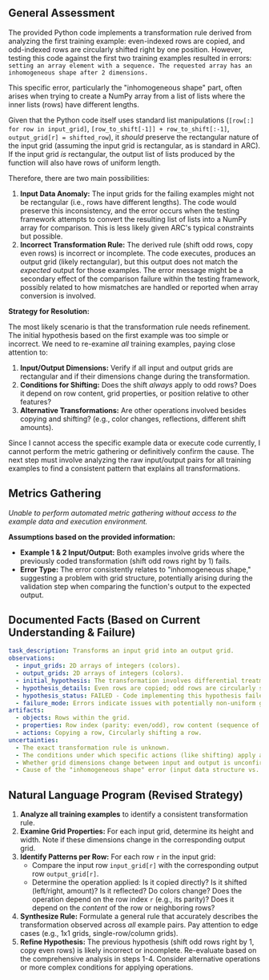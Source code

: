 ## General Assessment

The provided Python code implements a transformation rule derived from analyzing the first training example: even-indexed rows are copied, and odd-indexed rows are circularly shifted right by one position. However, testing this code against the first two training examples resulted in errors: `setting an array element with a sequence. The requested array has an inhomogeneous shape after 2 dimensions.`

This specific error, particularly the "inhomogeneous shape" part, often arises when trying to create a NumPy array from a list of lists where the inner lists (rows) have different lengths.

Given that the Python code itself uses standard list manipulations (`[row[:] for row in input_grid]`, `[row_to_shift[-1]] + row_to_shift[:-1]`, `output_grid[r] = shifted_row`), it *should* preserve the rectangular nature of the input grid (assuming the input grid is rectangular, as is standard in ARC). If the input grid *is* rectangular, the output list of lists produced by the function will also have rows of uniform length.

Therefore, there are two main possibilities:

1.  **Input Data Anomaly:** The input grids for the failing examples might not be rectangular (i.e., rows have different lengths). The code would preserve this inconsistency, and the error occurs when the testing framework attempts to convert the resulting list of lists into a NumPy array for comparison. This is less likely given ARC's typical constraints but possible.
2.  **Incorrect Transformation Rule:** The derived rule (shift odd rows, copy even rows) is incorrect or incomplete. The code executes, produces an output grid (likely rectangular), but this output does not match the *expected* output for those examples. The error message might be a secondary effect of the comparison failure within the testing framework, possibly related to how mismatches are handled or reported when array conversion is involved.

**Strategy for Resolution:**

The most likely scenario is that the transformation rule needs refinement. The initial hypothesis based on the first example was too simple or incorrect. We need to re-examine *all* training examples, paying close attention to:

1.  **Input/Output Dimensions:** Verify if all input and output grids are rectangular and if their dimensions change during the transformation.
2.  **Conditions for Shifting:** Does the shift *always* apply to odd rows? Does it depend on row content, grid properties, or position relative to other features?
3.  **Alternative Transformations:** Are other operations involved besides copying and shifting? (e.g., color changes, reflections, different shift amounts).

Since I cannot access the specific example data or execute code currently, I cannot perform the metric gathering or definitively confirm the cause. The next step must involve analyzing the raw input/output pairs for all training examples to find a consistent pattern that explains all transformations.

## Metrics Gathering

*Unable to perform automated metric gathering without access to the example data and execution environment.*

**Assumptions based on the provided information:**

*   **Example 1 & 2 Input/Output:** Both examples involve grids where the previously coded transformation (shift odd rows right by 1) fails.
*   **Error Type:** The error consistently relates to "inhomogeneous shape," suggesting a problem with grid structure, potentially arising during the validation step when comparing the function's output to the expected output.

## Documented Facts (Based on Current Understanding & Failure)


```yaml
task_description: Transforms an input grid into an output grid.
observations:
  - input_grids: 2D arrays of integers (colors).
  - output_grids: 2D arrays of integers (colors).
  - initial_hypothesis: The transformation involves differential treatment of rows based on parity (even vs. odd index).
  - hypothesis_details: Even rows are copied; odd rows are circularly shifted right by 1.
  - hypothesis_status: FAILED - Code implementing this hypothesis failed on at least two training examples.
  - failure_mode: Errors indicate issues with potentially non-uniform grid shapes ('inhomogeneous shape') during validation, suggesting the implemented rule does not produce the correct expected outputs.
artifacts:
  - objects: Rows within the grid.
  - properties: Row index (parity: even/odd), row content (sequence of colors).
  - actions: Copying a row, Circularly shifting a row.
uncertainties:
  - The exact transformation rule is unknown.
  - The conditions under which specific actions (like shifting) apply are unclear.
  - Whether grid dimensions change between input and output is unconfirmed for all examples.
  - Cause of the "inhomogeneous shape" error (input data structure vs. comparison artifact) is uncertain without example data.
```


## Natural Language Program (Revised Strategy)

1.  **Analyze all training examples** to identify a consistent transformation rule.
2.  **Examine Grid Properties:** For each input grid, determine its height and width. Note if these dimensions change in the corresponding output grid.
3.  **Identify Patterns per Row:** For each row `r` in the input grid:
    *   Compare the input row `input_grid[r]` with the corresponding output row `output_grid[r]`.
    *   Determine the operation applied: Is it copied directly? Is it shifted (left/right, amount)? Is it reflected? Do colors change? Does the operation depend on the row index `r` (e.g., its parity)? Does it depend on the *content* of the row or neighboring rows?
4.  **Synthesize Rule:** Formulate a general rule that accurately describes the transformation observed across *all* example pairs. Pay attention to edge cases (e.g., 1x1 grids, single-row/column grids).
5.  **Refine Hypothesis:** The previous hypothesis (shift odd rows right by 1, copy even rows) is likely incorrect or incomplete. Re-evaluate based on the comprehensive analysis in steps 1-4. Consider alternative operations or more complex conditions for applying operations.